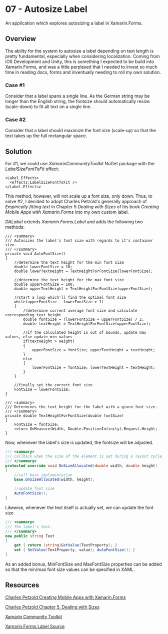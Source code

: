 # 07 - Autosize Label

An application which explores autosizing a label in Xamarin.Forms.

## Overview

The ability for the system to autosize a label depending on text length is pretty fundamental, especially when considering localization. Coming from iOS Development and Unity, this is something I expected to be build into Xamarin.Forms, and was a little perplexed that I needed to invest so much time in reading docs, forms and inventually needing to roll my own solution.

### Case #1

Consider that a label spans a single line. As the German string may be longer than the English string, the fontsize should automatically resize (scale-down) to fit all text on a single line.

### Case #2

Consider that a label should maximize the font size (scale-up) so that the text takes up the full rectangular space.

## Solution

For #1, we could use *XamarinCommunityToolkit* NuGet package with the *LabelSizeFontToFit* effect:

```xaml
<Label.Effects>
  <effects:LabelSizeFontToFit />
</Label.Effects>
```

This method, however, will not scale up a font size, only down. Thus, to solve #2, I decided to adopt Charles Petzold's generally approach of *Empirically fitting text* in Chapter 5 *Dealing with Sizes* of his book *Creating Mobile Apps with Xamarin.Forms* into my own custom label.

*DALabel* extends *Xamarin.Forms.Label* and adds the following two methods:

```Csharp
/// <summary>
/// Autosizes the label's font size with regards to it's container size.
/// </summary>
private void AutoFontSize()
{
    //determine the text height for the min font size
    double lowerFontSize = 10;
    double lowerTextHeight = TextHeightForFontSize(lowerFontSize);

    //determine the text height for the max font size
    double upperFontSize = 100;
    double upperTextHeight = TextHeightForFontSize(upperFontSize);

    //start a loop which'll find the optimal font size
    while(upperFontSize - lowerFontSize > 1)
    {
        //determine current average font size and calculate corresponding text height
        double fontSize = (lowerFontSize + upperFontSize) / 2;
        double textHeight = TextHeightForFontSize(upperFontSize);

        //if the calculated height is out of bounds, update max values, else update min values
        if(textHeight > Height)
        {
            upperFontSize = fontSize; upperTextHeight = textHeight;
        }
        else
        {
            lowerFontSize = fontSize; lowerTextHeight = textHeight;
        }
    }

    //finally set the correct font size
    FontSize = lowerFontSize;
}

/// <summary>
/// Determines the text height for the label with a given font size.
/// </summary>
private double TextHeightForFontSize(double fontSize)
{
    FontSize = fontSize;
    return OnMeasure(Width, Double.PositiveInfinity).Request.Height;
}

```

Now, whenever the label's size is updated, the fontsize will be adjusted.

```csharp
/// <summary>
/// Callback when the size of the element is set during a layout cycle.
/// </summary>
protected override void OnSizeAllocated(double width, double height)
{
    //call base implementation
    base.OnSizeAllocated(width, height);

    //update font size
    AutoFontSize();
}
```

Likewise, whenever the text itself is actually set, we can update the font size

```csharp
/// <summary>
/// The label's text.
/// </summary>
new public string Text
{
    get { return (string)GetValue(TextProperty); }
    set { SetValue(TextProperty, value); AutoFontSize(); }
}
```

As an added bonus, MinFontSize and MaxFontSize properties can be added so that the min/max font size values can be specified in XAML.

## Resources

[Charles Petzold Creating Mobile Apps with Xamarin.Forms](https://docs.microsoft.com/en-us/xamarin/xamarin-forms/creating-mobile-apps-xamarin-forms/)

[Charles Petzold Chapter 5. Dealing with Sizes](https://download.xamarin.com/developer/xamarin-forms-book/XamarinFormsBook-Ch05-Apr2016.pdf)

[Xamarin Community Toolkit](https://github.com/xamarin/XamarinCommunityToolkit)

[Xamarin.Forms.Label Source](https://github.com/xamarin/Xamarin.Forms/blob/master/Xamarin.Forms.Core/Label.cs)